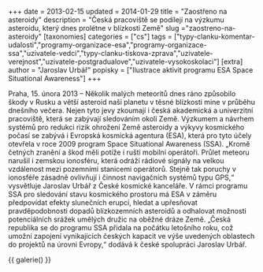 +++
date = 2013-02-15
updated = 2014-01-29
title = "Zaostřeno na asteroidy"
description = "Česká pracoviště se podílejí na výzkumu asteroidu, který dnes prolétne v blízkosti Země"
slug ="zaostreno-na-asteroidy"
[taxonomies]
categories = ["cs"]
tags = ["typy-clanku-komentar-udalosti","programy-organizace-esa","programy-organizace-ssa","uzivatele-vedci","typy-clanku-tiskova-zprava","uzivatele-verejnost","uzivatele-postgradualove","uzivatele-vysokoskolaci"]
[extra]
author = "Jaroslav Urbář"
popisky = ["Ilustrace aktivit programu ESA Space Situational Awareness"]
+++

Praha, 15. února 2013 – Několik malých meteoritů dnes ráno způsobilo škody v Rusku a větší asteroid naši planetu v těsné blízkosti mine v průběhu dnešního večera. Nejen tyto jevy zkoumají i česká akademická a univerzitní pracoviště, která se zabývají sledováním okolí Země. Výzkumem a návrhem systémů pro redukci rizik ohrožení Země asteroidy a výkyvy kosmického počasí se zabývá i Evropská kosmická agentura (ESA), která pro tyto účely otevřela v roce 2009 program Space Situational Awareness (SSA). „Kromě četných zranění a škod měli potíže i ruští mobilní operátoři. Průlet meteoru narušil i zemskou ionosféru, která odráží rádiové signály na velkou vzdálenost mezi pozemními stanicemi operátorů. Stejně tak poruchy v ionosféře zásadně ovlivňují i činnost navigačních systémů typu GPS,“ vysvětluje Jaroslav Urbář z České kosmické kanceláře. V rámci programu SSA pro sledování stavu kosmického prostoru má ESA v záměru předpovídat efekty slunečních erupcí, hledat a upřesňovat pravděpodobnosti dopadů blízkozemních asteroidů a odhalovat možnosti potenciálních srážek umělých družic na oběžné dráze Země. „Česká republika se do programu SSA přidala na počátku letošního roku, což umožní zapojení vynikajících českých kapacit ve výše uvedených oblastech do projektů na úrovni Evropy,“ dodává k české spolupráci Jaroslav Urbář.

{{ galerie() }}

